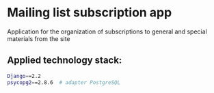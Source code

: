 # Mailing list subscription app
Application for the organization of subscriptions to general and special materials from the site
## Applied technology stack:
```bash
Django==2.2
psycopg2==2.8.6  # adapter PostgreSQL
```
